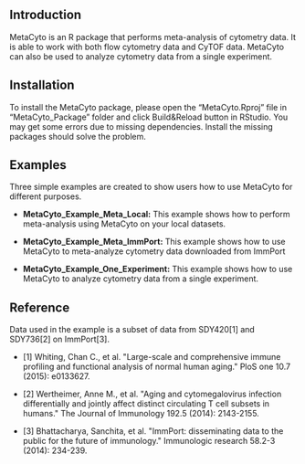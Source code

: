 ## Introduction

MetaCyto is an R package that performs meta-analysis of cytometry data. It is able to work with both flow cytometry data and CyTOF data. MetaCyto can also be used to analyze cytometry data from a single experiment. 



## Installation

To install the MetaCyto package, please open the “MetaCyto.Rproj” file in “MetaCyto_Package” folder and click Build&Reload button in RStudio. You may get some errors due to missing dependencies. Install the missing packages should solve the problem. 


## Examples

Three simple examples are created to show users how to use MetaCyto for different purposes.


* **MetaCyto_Example_Meta_Local:** This example shows how to perform meta-analysis using MetaCyto on your local datasets. 


* **MetaCyto_Example_Meta_ImmPort:** This example shows how to use MetaCyto to meta-analyze cytometry data downloaded from ImmPort


* **MetaCyto_Example_One_Experiment:** This example shows how to use MetaCyto to analyze cytometry data from a single experiment. 



## Reference

Data used in the example is a subset of data from SDY420[1] and SDY736[2] on ImmPort[3]. 


* [1] Whiting, Chan C., et al. "Large-scale and comprehensive immune profiling and functional analysis of normal human aging." PloS one 10.7 (2015): e0133627.

* [2] Wertheimer, Anne M., et al. "Aging and cytomegalovirus infection differentially and jointly affect distinct circulating T cell subsets in humans." The Journal of Immunology 192.5 (2014): 2143-2155.

* [3] Bhattacharya, Sanchita, et al. "ImmPort: disseminating data to the public for the future of immunology." Immunologic research 58.2-3 (2014): 234-239.
